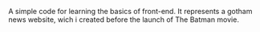 A simple code for learning the basics of front-end.
It represents a gotham news website, wich i created before the launch of The Batman movie.

